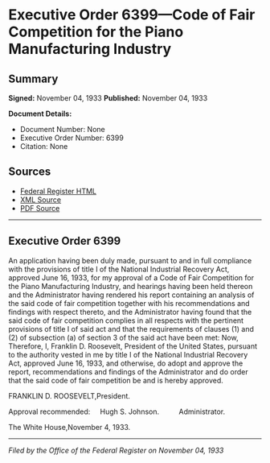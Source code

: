 # Executive Order 6399—Code of Fair Competition for the Piano Manufacturing Industry

## Summary

**Signed:** November 04, 1933
**Published:** November 04, 1933

**Document Details:**
- Document Number: None
- Executive Order Number: 6399
- Citation: None

## Sources
- [Federal Register HTML](https://www.presidency.ucsb.edu/documents/executive-order-6399-code-fair-competition-for-the-piano-manufacturing-industry)
- [XML Source](None)
- [PDF Source](None)

---

## Executive Order 6399

An application having been duly made, pursuant to and in full compliance with the provisions of title I of the National Industrial Recovery Act, approved June 16, 1933, for my approval of a Code of Fair Competition for the Piano Manufacturing Industry, and hearings having been held thereon and the Administrator having rendered his report containing an analysis of the said code of fair competition together with his recommendations and findings with respect thereto, and the Administrator having found that the said code of fair competition complies in all respects with the pertinent provisions of title I of said act and that the requirements of clauses (1) and (2) of subsection (a) of section 3 of the said act have been met:
Now, Therefore, I, Franklin D. Roosevelt, President of the United States, pursuant to the authority vested in me by title I of the National Industrial Recovery Act, approved June 16, 1933, and otherwise, do adopt and approve the report, recommendations and findings of the Administrator and do order that the said code of fair competition be and is hereby approved.

FRANKLIN D. ROOSEVELT,President.

Approval recommended:     Hugh S. Johnson.          Administrator.

The White House,November 4, 1933.

---

*Filed by the Office of the Federal Register on November 04, 1933*

